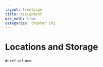 ```yaml
---
layout: frontpage
title: Assignment
use_math: true
categories: chapter ch2
---
```


# Locations and Storage

`deref`
`set`
`new`
